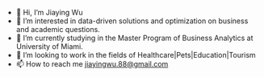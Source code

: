 - 👋 Hi, I’m Jiaying Wu
- 👀 I’m interested in data-driven solutions and optimization on business and academic questions.
- 🌱 I’m currently studying in the Master Program of Business Analytics at University of Miami.
- 💞️ I’m looking to work in the fields of Healthcare|Pets|Education|Tourism
- 📫 How to reach me jiayingwu.88@gmail.com

<!---
JiayingJW/JiayingJW is a ✨ special ✨ repository because its `README.md` (this file) appears on your GitHub profile.
You can click the Preview link to take a look at your changes.
--->
